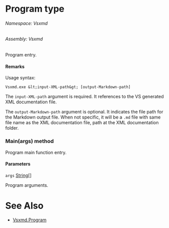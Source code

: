 <a name='T-Vsxmd-Program'></a>
# Program type

###### Namespace:  Vsxmd

###### Assembly:  Vsxmd

Program entry.

#### Remarks

Usage syntax:

```
Vsxmd.exe &lt;input-XML-path&gt; [output-Markdown-path]
```

The `input-XML-path` argument is required. It references to the VS generated XML documentation file.

The `output-Markdown-path` argument is optional. It indicates the file path for the Markdown output file. When not specific, it will be a `.md` file with same file name as the XML documentation file, path at the XML documentation folder.

<a name='M-Vsxmd-Program-Main-System-String[]-'></a>
### Main(args) method

Program main function entry.

#### Parameters

`args`  [String[]](https://docs.microsoft.com/dotnet/api/System.String[])  

Program arguments.

# See Also

- [Vsxmd.Program](/Vsxmd.Program.md/#T-Vsxmd-Program)

